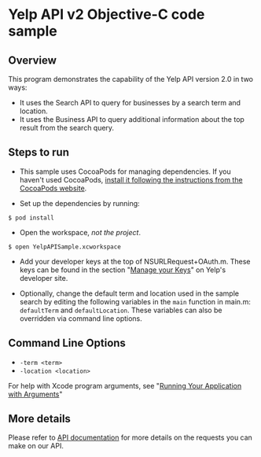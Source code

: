 # Yelp API v2 Objective-C code sample

## Overview

This program demonstrates the capability of the Yelp API version 2.0 in two ways:

- It uses the Search API to query for businesses by a search term and location.
- It uses the Business API to query additional information about the top result from the search query.

## Steps to run

- This sample uses CocoaPods for managing dependencies. If you haven't used CocoaPods, [install it following the instructions from the CocoaPods website](https://guides.cocoapods.org/using/getting-started.html#getting-started).

- Set up the dependencies by running:
```
$ pod install
```

- Open the workspace, *not the project*.
```
$ open YelpAPISample.xcworkspace
```

- Add your developer keys at the top of NSURLRequest+OAuth.m. These keys can be found in the section "[Manage your Keys](http://www.yelp.com/developers/manage_api_keys)" on Yelp's developer site.

- Optionally, change the default term and location used in the sample search by editing the following variables in the `main` function in main.m: `defaultTerm` and `defaultLocation`. These variables can also be overridden via command line options.

## Command Line Options

- `-term <term>`
- `-location <location>`

For help with Xcode program arguments, see "[Running Your Application with Arguments](https://developer.apple.com/library/mac/recipes/xcode_help-scheme_editor/Articles/SchemeRun.html)"

## More details

Please refer to [API documentation](http://www.yelp.com/developers/documentation)
for more details on the requests you can make on our API.
